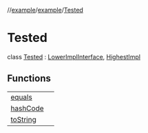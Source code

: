 //[example](../../index.md)/[example](../index.md)/[Tested](index.md)



# Tested  
class [Tested](index.md) : [LowerImplInterface](../-lower-impl-interface.md), [HighestImpl](../-highest-impl/index.md)

## Functions  


| | |
|---|---|
| [equals](https://kotlinlang.org/api/latest/jvm/stdlib/kotlin/-any/equals.html)| |
| [hashCode](https://kotlinlang.org/api/latest/jvm/stdlib/kotlin/-any/hash-code.html)| |
| [toString](https://kotlinlang.org/api/latest/jvm/stdlib/kotlin/-any/to-string.html)| |



